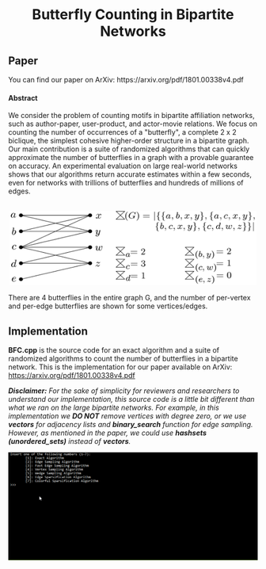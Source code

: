 <h1 align="center">Butterfly Counting in Bipartite Networks</h1>

<h2>Paper</h2>
You can find our paper on ArXiv: https://arxiv.org/pdf/1801.00338v4.pdf
<h4>Abstract</h4>
We consider the problem of counting motifs in bipartite affiliation networks, such as author-paper, user-product, and actor-movie relations. We focus on counting the number of occurrences of a "butterfly", a complete 2 x 2 biclique, the simplest cohesive higher-order structure in a bipartite graph. Our main contribution is a suite of randomized algorithms that can quickly approximate the number of butterflies in a graph with a provable guarantee on accuracy. An experimental evaluation on large real-world networks shows that our algorithms return accurate estimates within a few seconds, even for networks with trillions of butterflies and hundreds of millions of edges.
<br></br>
<p align="center">
  <img src="images/example.png" width = 500 height = 150/>
  <figcaption> 
    There are 4 butterflies in the entire graph G, and the number of per-vertex and per-edge butterflies are shown for some vertices/edges.
    </figcaption>
</p>

<h2>Implementation</h2>

__BFC.cpp__ is the source code for an exact algorithm and a suite of randomized algorithms to count the number of butterflies in a bipartite network. This is the implementation for our paper available on ArXiv: https://arxiv.org/pdf/1801.00338v4.pdf


___Disclaimer:__ For the sake of simplicity for reviewers and researchers to understand our implementation, this source code is a little bit different than what we ran on the large bipartite networks. For example, in this implementation we __DO NOT__ remove vertices with degree zero, or we use __vectors__ for adjacency lists and __binary_search__ function for edge sampling. However, as mentioned in the paper, we could use __hashsets (unordered_sets)__ instead of __vectors__._

<p align="center">
  <img src="images/run.gif"/>
</p>
